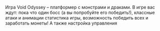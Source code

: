 Игра Void Odyssey  –  платформер с монстрами и драками.
В игре вас ждут:
пока что один босс (а вы попробуйте его победить!),
классные атаки и анимации
статистика игры,
возможность победить всех и заработать монеты!
А также настройка управления
